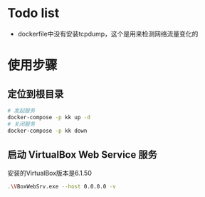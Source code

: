 # Todo list
- dockerfile中没有安装tcpdump，这个是用来检测网络流量变化的

# 使用步骤

## 定位到根目录

```bash
# 发起服务
docker-compose -p kk up -d
# 关闭服务
docker-compose -p kk down

```
## 启动 VirtualBox Web Service 服务

安装的VirtualBox版本是6.1.50
```bash
.\VBoxWebSrv.exe --host 0.0.0.0 -v
```

